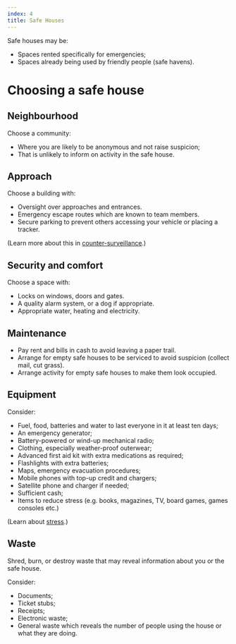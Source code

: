 ```yaml
---
index: 4
title: Safe Houses
---
```

Safe houses may be:

*	Spaces rented specifically for emergencies;
*	Spaces already being used by friendly people (safe havens).

# Choosing a safe house

## Neighbourhood

Choose a community:

*	Where you are likely to be anonymous and not raise suspicion;
*	That is unlikely to inform on activity in the safe house.

## Approach

Choose a building with: 

*	Oversight over approaches and entrances. 
*	Emergency escape routes which are known to team members. 
*	Secure parking to prevent others accessing your vehicle or placing a tracker. 

(Learn more about this in [counter-surveillance](umbrella://lesson/counter-surveillance/2).)

## Security and comfort

Choose a space with: 

*	Locks on windows, doors and gates.
*	A quality alarm system, or a dog if appropriate. 
*	Appropriate water, heating and electricity.

## Maintenance

*	Pay rent and bills in cash to avoid leaving a paper trail.  
*	Arrange for empty safe houses to be serviced to avoid suspicion (collect mail, cut grass). 
*	Arrange activity for empty safe houses to make them look occupied. 

## Equipment

Consider:

*   Fuel, food, batteries and water to last everyone in it at least ten days;
*   An emergency generator;
*   Battery-powered or wind-up mechanical radio;
*   Clothing, especially weather-proof outerwear;
*   Advanced first aid kit with extra medications as required;
*   Flashlights with extra batteries;
*   Maps, emergency evacuation procedures;
*   Mobile phones with top-up credit and chargers; 
*   Satellite phone and charger if needed; 
*   Sufficient cash;
*   Items to reduce stress (e.g. books, magazines, TV, board games, games consoles etc.)

(Learn about [stress](umbrella://lesson/stress/0).)

## Waste

Shred, burn, or destroy waste that may reveal information about you or the safe house.

Consider:

*	Documents;
*	Ticket stubs; 
*	Receipts;
*	Electronic waste;
*	General waste which reveals the number of people using the house or what they are doing.